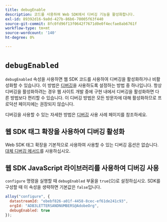 ```yaml
---
title: debugEnable
description: 코드를 사용하여 Web SDK에서 디버깅 기능을 활성화합니다.
exl-id: 89392d16-9a0d-427b-86b6-70005f63f440
source-git-commit: 8fc0fd96f13f0642f7671d0e0f4ecfae8ab6761f
workflow-type: tm+mt
source-wordcount: '140'
ht-degree: 0%

---
```


# `debugEnabled`

`debugEnabled` 속성을 사용하면 웹 SDK 코드를 사용하여 디버깅을 활성화하거나 비활성화할 수 있습니다. 이 방법은 [디버깅](../../use-cases/debugging.md)을 사용하도록 설정하는 방법 중 하나입니다. 항상 디버깅을 활성화하려는 경우 웹 사이트 개발 중에 구현 내에서 디버깅을 활성화하면 다른 방법보다 편리할 수 있습니다. 이 디버깅 방법은 모든 방문자에 대해 활성화하므로 프로덕션 페이지에는 권장되지 않습니다.

디버깅을 사용할 수 있는 자세한 방법은 [디버깅](../../use-cases/debugging.md) 사용 사례 페이지를 참조하세요.

## 웹 SDK 태그 확장을 사용하여 디버깅 활성화

Web SDK 태그 확장을 기본적으로 사용하여 사용할 수 있는 디버깅 옵션은 없습니다. [대체 디버깅 메서드](../../use-cases/debugging.md)를 사용하십시오.

## 웹 SDK JavaScript 라이브러리를 사용하여 디버깅 사용

`configure` 명령을 실행할 때 `debugEnabled` 부울을 `true`(으)로 설정하십시오. SDK를 구성할 때 이 속성을 생략하면 기본값은 `false`입니다.

```js
alloy("configure", {
  datastreamId: "ebebf826-a01f-4458-8cec-ef61de241c93",
  orgId: "ADB3LETTERSANDNUMBERS@AdobeOrg",
  debugEnabled: true
});
```

